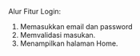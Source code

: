 Alur Fitur Login:
1. Memasukkan email dan password
2. Memvalidasi masukan.
3. Menampilkan halaman Home.
